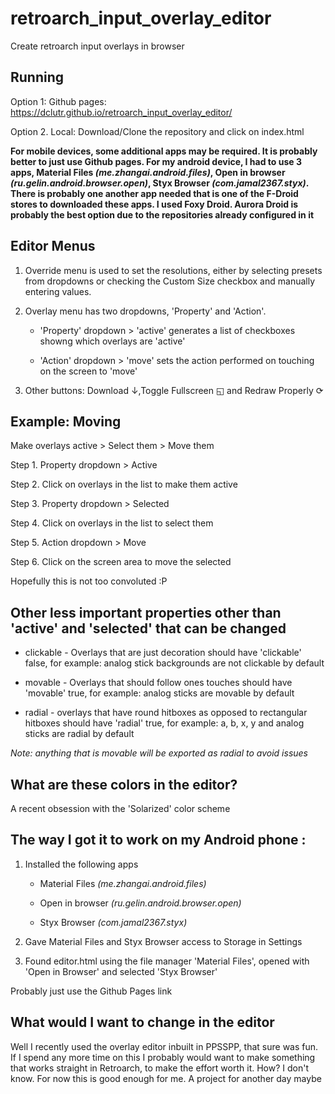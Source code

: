 # retroarch_input_overlay_editor
Create retroarch input overlays in browser

## Running

Option 1: Github pages: https://dclutr.github.io/retroarch_input_overlay_editor/

Option 2. Local: Download/Clone the repository and click on index.html

**For mobile devices, some additional apps may be required. It is probably better to just use Github pages. For my android device, I had to use 3 apps, Material Files *(me.zhangai.android.files)*, Open in browser *(ru.gelin.android.browser.open)*, Styx Browser *(com.jamal2367.styx)*. There is probably one another app needed that is one of the F-Droid stores to downloaded these apps. I used Foxy Droid. Aurora Droid is probably the best option due to the repositories already configured in it**

## Editor Menus

1. Override menu is used to set the resolutions, either by selecting presets from dropdowns or checking the Custom Size checkbox and manually entering values.
    
2. Overlay menu has two dropdowns, 'Property' and 'Action'.
  
	* 'Property' dropdown > 'active' generates a list of checkboxes showng which overlays are 'active'
  
	* 'Action' dropdown > 'move' sets the action performed on touching on the screen to 'move' 

3. Other buttons: Download ↓,Toggle Fullscreen ◱ and Redraw Properly ⟳

## Example: Moving

Make overlays active > Select them > Move them

Step 1. Property dropdown > Active

Step 2. Click on overlays in the list to make them active

Step 3. Property dropdown > Selected

Step 4. Click on overlays in the list to select them
 
Step 5. Action dropdown > Move

Step 6. Click on the screen area to move the selected

Hopefully this is not too convoluted :P
  
## Other less important properties other than 'active' and 'selected' that can be changed

* clickable - Overlays that are just decoration should have 'clickable' false, for example: analog stick backgrounds are not clickable by default

* movable - Overlays that should follow ones touches should have 'movable' true, for example: analog sticks are movable by default

* radial - overlays that have round hitboxes as opposed to rectangular hitboxes should have 'radial' true, for example: a, b, x, y and analog sticks are radial by default
  
*Note: anything that is movable will be exported as radial to avoid issues*

## What are these colors in the editor?

A recent obsession with the 'Solarized' color scheme

## The way I got it to work on my Android phone :

1. Installed the following apps

	* Material Files *(me.zhangai.android.files)*
  
	* Open in browser *(ru.gelin.android.browser.open)*
  
	* Styx Browser *(com.jamal2367.styx)*
  
2. Gave Material Files and Styx Browser access to Storage in Settings 

3. Found editor.html using the file manager 'Material Files', opened with 'Open in Browser' and selected 'Styx Browser'

Probably just use the Github Pages link

## What would I want to change in the editor

Well I recently used the overlay editor inbuilt in PPSSPP, that sure was fun. If I spend any more time on this I probably would want to make something that works straight in Retroarch, to make the effort worth it. How? I don't know. For now this is good enough for me. A project for another day maybe

